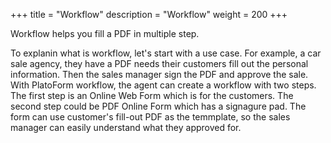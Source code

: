 +++
title = "Workflow"
description = "Workflow"
weight = 200
+++

Workflow helps you fill a PDF in multiple step. 

To explanin what is workflow, let's start with a use case. For example, a car sale agency, they have a PDF needs their customers fill out the personal information.  Then the sales manager sign the PDF and approve the sale. With PlatoForm workflow, the agent can create a workflow with two steps. The first step is an Online Web Form which is for the customers. The second step could be PDF Online Form which has a signagure pad. The form can use customer's fill-out PDF as the temmplate, so the sales manager can easily understand what they approved for. 